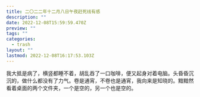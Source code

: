 ```yaml
---
title: 二〇二二年十二月八日午夜赶死线有感
description: ""
date: 2022-12-08T15:59:59.470Z
preview: ""
tags: ""
categories:
  - trash
layout: ""
lastmod: 2022-12-08T16:17:53.103Z
---
```


我大抵是病了，横竖都睡不着，胡乱吞了一口咖啡，便又起身对着电脑。头昏昏沉沉的，做什么都没有了力气。卷是通宵，不卷也是通宵，我向来是知晓的。黯黯然看着桌面的两个文件夹，一个是空的，另一个也是空的。